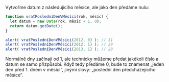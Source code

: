 Vytvořme datum z následujícího měsíce, ale jako den předáme nulu:
```js run demo
function vraťPosledníDenVMěsíci(rok, měsíc) {
  let datum = new Date(rok, měsíc + 1, 0);
  return datum.getDate();
}

alert( vraťPosledníDenVMěsíci(2012, 0) ); // 31
alert( vraťPosledníDenVMěsíci(2012, 1) ); // 29
alert( vraťPosledníDenVMěsíci(2013, 1) ); // 28
```

Normálně dny začínají od 1, ale technicky můžeme předat jakékoli číslo a datum se samo přizpůsobí. Když tedy předáme 0, bude to znamenat „jeden den před 1. dnem v měsíci“, jinými slovy: „poslední den předcházejícího měsíce“.
